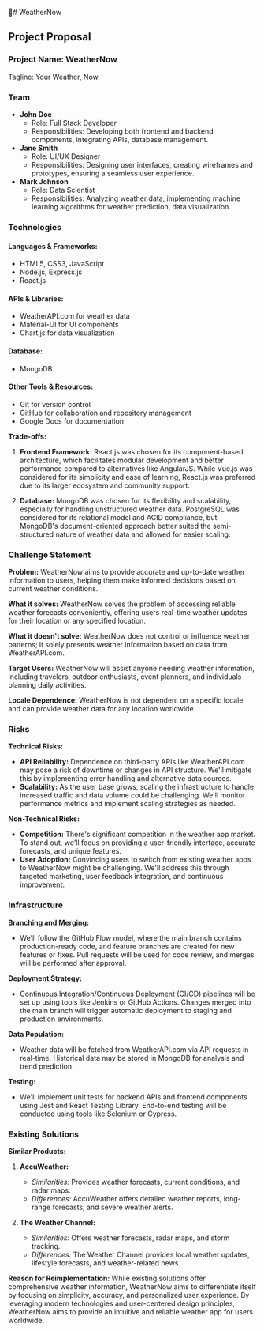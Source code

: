 # WeatherNow

## Project Proposal

### Project Name: WeatherNow
Tagline: Your Weather, Now.

### Team
- **John Doe**
  - Role: Full Stack Developer
  - Responsibilities: Developing both frontend and backend components, integrating APIs, database management.
- **Jane Smith**
  - Role: UI/UX Designer
  - Responsibilities: Designing user interfaces, creating wireframes and prototypes, ensuring a seamless user experience.
- **Mark Johnson**
  - Role: Data Scientist
  - Responsibilities: Analyzing weather data, implementing machine learning algorithms for weather prediction, data visualization.

### Technologies
#### Languages & Frameworks:
- HTML5, CSS3, JavaScript
- Node.js, Express.js
- React.js

#### APIs & Libraries:
- WeatherAPI.com for weather data
- Material-UI for UI components
- Chart.js for data visualization

#### Database:
- MongoDB

#### Other Tools & Resources:
- Git for version control
- GitHub for collaboration and repository management
- Google Docs for documentation

**Trade-offs:**
1. **Frontend Framework:** React.js was chosen for its component-based architecture, which facilitates modular development and better performance compared to alternatives like AngularJS. While Vue.js was considered for its simplicity and ease of learning, React.js was preferred due to its larger ecosystem and community support.
   
2. **Database:** MongoDB was chosen for its flexibility and scalability, especially for handling unstructured weather data. PostgreSQL was considered for its relational model and ACID compliance, but MongoDB's document-oriented approach better suited the semi-structured nature of weather data and allowed for easier scaling.

### Challenge Statement
**Problem:** WeatherNow aims to provide accurate and up-to-date weather information to users, helping them make informed decisions based on current weather conditions.

**What it solves:** WeatherNow solves the problem of accessing reliable weather forecasts conveniently, offering users real-time weather updates for their location or any specified location.

**What it doesn't solve:** WeatherNow does not control or influence weather patterns; it solely presents weather information based on data from WeatherAPI.com.

**Target Users:** WeatherNow will assist anyone needing weather information, including travelers, outdoor enthusiasts, event planners, and individuals planning daily activities.

**Locale Dependence:** WeatherNow is not dependent on a specific locale and can provide weather data for any location worldwide.

### Risks
**Technical Risks:**
- **API Reliability:** Dependence on third-party APIs like WeatherAPI.com may pose a risk of downtime or changes in API structure. We'll mitigate this by implementing error handling and alternative data sources.
- **Scalability:** As the user base grows, scaling the infrastructure to handle increased traffic and data volume could be challenging. We'll monitor performance metrics and implement scaling strategies as needed.

**Non-Technical Risks:**
- **Competition:** There's significant competition in the weather app market. To stand out, we'll focus on providing a user-friendly interface, accurate forecasts, and unique features.
- **User Adoption:** Convincing users to switch from existing weather apps to WeatherNow might be challenging. We'll address this through targeted marketing, user feedback integration, and continuous improvement.

### Infrastructure
**Branching and Merging:**
- We'll follow the GitHub Flow model, where the main branch contains production-ready code, and feature branches are created for new features or fixes. Pull requests will be used for code review, and merges will be performed after approval.

**Deployment Strategy:**
- Continuous Integration/Continuous Deployment (CI/CD) pipelines will be set up using tools like Jenkins or GitHub Actions. Changes merged into the main branch will trigger automatic deployment to staging and production environments.

**Data Population:**
- Weather data will be fetched from WeatherAPI.com via API requests in real-time. Historical data may be stored in MongoDB for analysis and trend prediction.

**Testing:**
- We'll implement unit tests for backend APIs and frontend components using Jest and React Testing Library. End-to-end testing will be conducted using tools like Selenium or Cypress.

### Existing Solutions
**Similar Products:**
1. **AccuWeather:**
   - *Similarities:* Provides weather forecasts, current conditions, and radar maps.
   - *Differences:* AccuWeather offers detailed weather reports, long-range forecasts, and severe weather alerts.

2. **The Weather Channel:**
   - *Similarities:* Offers weather forecasts, radar maps, and storm tracking.
   - *Differences:* The Weather Channel provides local weather updates, lifestyle forecasts, and weather-related news.

**Reason for Reimplementation:**
While existing solutions offer comprehensive weather information, WeatherNow aims to differentiate itself by focusing on simplicity, accuracy, and personalized user experience. By leveraging modern technologies and user-centered design principles, WeatherNow aims to provide an intuitive and reliable weather app for users worldwide.

